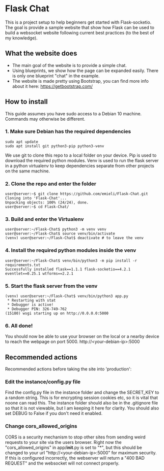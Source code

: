 
# Flask Chat
This is a project setup to help beginners get started with Flask-socketio. The goal is provide a sample website that show how Flask can be used to build a websocket website following current best practices (to the best of my knowledge).
## What the website does
- The main goal of the website is to provide a simple chat.
- Using blueprints, we show how the page can be expanded easily. There is only one blueprint "chat" in the example.
- The website is made pretty using Bootstrap, you can find more info about it here: https://getbootstrap.com/
## How to install
This guide assumes you have sudo access to a Debian 10 machine. Commands may otherwise be different.
### 1. Make sure Debian has the required dependencies
    sudo apt update
    sudo apt install git python3-pip python3-venv

We use git to clone this repo to a local folder on your device. Pip is used to download the required python modules. Venv is used to run the flask server in a python virtualenv to keep dependencies separate from other projects on the same machine.

### 2. Clone the repo and enter the folder
	user@server:~$ git clone https://github.com/emieli/Flask-Chat.git
	Cloning into 'Flask-Chat'...
	Unpacking objects: 100% (24/24), done.
	user@server:~$ cd Flask-Chat/
### 3. Build and enter the Virtualenv
	user@server:~/Flask-Chat$ python3 -m venv venv
	user@server:~/Flask-Chat$ source venv/bin/activate
	(venv) user@server:~/Flask-Chat$ deactivate # to leave the venv
### 4. Install the required python modules inside the venv
	user@server:~/Flask-Chat$ venv/bin/python3 -m pip install -r requirements.txt
	Successfully installed flask==1.1.1 flask-socketio==4.2.1 eventlet==0.25.1 wtforms==2.2.1
### 5. Start the flask server from the venv
	(venv) user@server:~/Flask-Chat$ venv/bin/python3 app.py
     * Restarting with stat
     * Debugger is active!
     * Debugger PIN: 326-749-762
    (15180) wsgi starting up on http://0.0.0.0:5000
### 6. All done!
You should now be able to use your browser on the local or a nearby device to reach the webpage on port 5000.
http://\<your-debian-ip\>:5000

## Recommended actions
Recommended actions before taking the site into 'production':
### Edit the instance/config.py file
Find the config.py file in the instance folder and change the SECRET_KEY to a random string. This is for encrypting session cookies etc, so it is vital that noone can read this. The instance folder should also be in the .gitignore file so that it is not viewable, but I am keeping it here for clarity.
You should also set DEBUG to False if you don't need it enabled.

### Change cors_allowed_origins
CORS is a security mechanism to stop other sites from sending weird requests to your site via the users browser. Right now the "cors_allowed_origins" in app/__init__.py is set to "*", but this should be changed to your url "http://\<your-debian-ip\>:5000" for maximum security. If this is configured incorrectly, the webserver will return a "400 BAD REQUEST" and the websocket will not connect properly.
